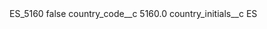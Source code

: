 <?xml version="1.0" encoding="UTF-8"?>
<CustomMetadata xmlns="http://soap.sforce.com/2006/04/metadata" xmlns:xsi="http://www.w3.org/2001/XMLSchema-instance" xmlns:xsd="http://www.w3.org/2001/XMLSchema">
    <label>ES_5160</label>
    <protected>false</protected>
    <values>
        <field>country_code__c</field>
        <value xsi:type="xsd:double">5160.0</value>
    </values>
    <values>
        <field>country_initials__c</field>
        <value xsi:type="xsd:string">ES</value>
    </values>
</CustomMetadata>
